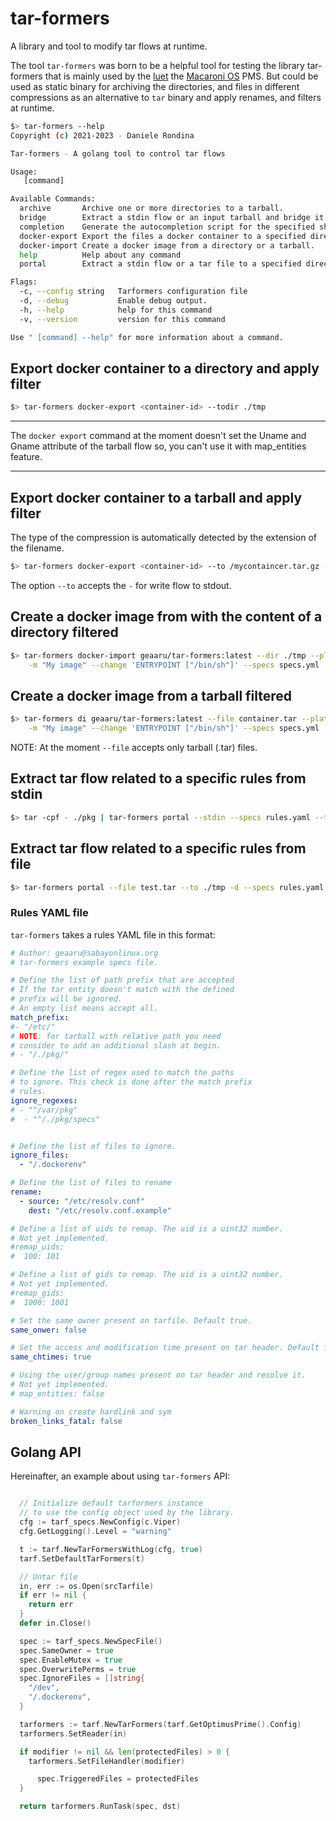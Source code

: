 # tar-formers
A library and tool to modify tar flows at runtime.

The tool `tar-formers` was born to be a helpful tool for testing the
library tar-formers that is mainly used by the [luet](https://github.com/geaaru/luet) the
[Macaroni OS](https://github.com/macaroni-os/) PMS.
But could be used as static binary for archiving the directories, and files in different
compressions as an alternative to `tar` binary and apply renames, and filters at runtime.

```bash
$> tar-formers --help
Copyright (c) 2021-2023 - Daniele Rondina

Tar-formers - A golang tool to control tar flows

Usage:
   [command]

Available Commands:
  archive       Archive one or more directories to a tarball.
  bridge        Extract a stdin flow or an input tarball and bridge it to tar output stream or file.
  completion    Generate the autocompletion script for the specified shell
  docker-export Export the files a docker container to a specified directory or to a file.
  docker-import Create a docker image from a directory or a tarball.
  help          Help about any command
  portal        Extract a stdin flow or a tar file to a specified directory.

Flags:
  -c, --config string   Tarformers configuration file
  -d, --debug           Enable debug output.
  -h, --help            help for this command
  -v, --version         version for this command

Use " [command] --help" for more information about a command.
```

## Export docker container to a directory and apply filter

```bash
$> tar-formers docker-export <container-id> --todir ./tmp
```

***
The `docker export` command at the moment doesn't set the
Uname and Gname attribute of the tarball flow so, you
can't use it with map_entities feature.
***

## Export docker container to a tarball and apply filter

The type of the compression is automatically detected by the
extension of the filename.

```bash
$> tar-formers docker-export <container-id> --to /mycontaincer.tar.gz --specs specs.yml
```

The option `--to` accepts the `-` for write flow to stdout.


## Create a docker image from with the content of a directory filtered

```bash
$> tar-formers docker-import geaaru/tar-formers:latest --dir ./tmp --platform amd64 \
    -m "My image" --change 'ENTRYPOINT ["/bin/sh"]' --specs specs.yml
```

## Create a docker image from a tarball filtered

```bash
$> tar-formers di geaaru/tar-formers:latest --file container.tar --platform amd64 \
    -m "My image" --change 'ENTRYPOINT ["/bin/sh"]' --specs specs.yml
```

NOTE: At the moment `--file` accepts only tarball (.tar) files.

## Extract tar flow related to a specific rules from stdin

```bash
$> tar -cpf - ./pkg | tar-formers portal --stdin --specs rules.yaml --to ./tmp
```

## Extract tar flow related to a specific rules from file

```bash
$> tar-formers portal --file test.tar --to ./tmp -d --specs rules.yaml
```

### Rules YAML file

`tar-formers` takes a rules YAML file in this format:

```yaml
# Author: geaaru@sabayonlinux.org
# tar-formers example specs file.

# Define the list of path prefix that are accepted
# If the tar entity doesn't match with the defined
# prefix will be ignored.
# An empty list means accept all.
match_prefix:
#- "/etc/"
# NOTE: for tarball with relative path you need
# consider to add an additional slash at begin.
# - "/./pkg/"

# Define the list of regex used to match the paths
# to ignore. This check is done after the match prefix
# rules.
ignore_regexes:
# - "^/var/pkg"
#  - "^/./pkg/specs"


# Define the list of files to ignore.
ignore_files:
  - "/.dockerenv"

# Define the list of files to rename
rename:
  - source: "/etc/resolv.conf"
    dest: "/etc/resolv.conf.example"

# Define a list of uids to remap. The uid is a uint32 number.
# Not yet implemented.
#remap_uids:
#  100: 101

# Define a list of gids to remap. The uid is a uint32 number.
# Not yet implemented.
#remap_gids:
#  1000: 1001

# Set the same owner present on tarfile. Default true.
same_onwer: false

# Set the access and modification time present on tar header. Default false.
same_chtimes: true

# Using the user/group names present on tar header and resolve it.
# Not yet implemented.
# map_entities: false

# Warning on create hardlink and sym
broken_links_fatal: false
```

## Golang API

Hereinafter, an example about using `tar-formers` API:

```go

  // Initialize default tarformers instance
  // to use the config object used by the library.
  cfg := tarf_specs.NewConfig(c.Viper)
  cfg.GetLogging().Level = "warning"

  t := tarf.NewTarFormersWithLog(cfg, true)
  tarf.SetDefaultTarFormers(t)

  // Untar file
  in, err := os.Open(srcTarfile)
  if err != nil {
    return err
  }
  defer in.Close()

  spec := tarf_specs.NewSpecFile()
  spec.SameOwner = true
  spec.EnableMutex = true
  spec.OverwritePerms = true
  spec.IgnoreFiles = []string{
    "/dev",
    "/.dockerenv",
  }

  tarformers := tarf.NewTarFormers(tarf.GetOptimusPrime().Config)
  tarformers.SetReader(in)

  if modifier != nil && len(protectedFiles) > 0 {
    tarformers.SetFileHandler(modifier)

      spec.TriggeredFiles = protectedFiles
  }

  return tarformers.RunTask(spec, dst)
```
